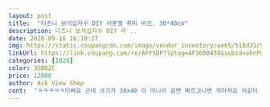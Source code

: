 ```yaml
---
layout: post 
title:  "디즈니 보석십자수 DIY 라푼젤 취미 비즈, 30*40cm" 
description: 디즈니 보석십자수 DIY 라 ..
date: 2020-09-16 16:10:27 
img: https://static.coupangcdn.com/image/vendor_inventory/ae65/518d31c9ded4e44df323e52f594b040c04347e36b7fc38bab4c5cf3c1866.jpg 
linkUrl: https://link.coupang.com/re/AFFSDP?lptag=AF3600438&subid=ahnPublicAsk&pageKey=1745449095&itemId=2972106420&vendorItemId=71564778541&traceid=V0-113-2455b21c3198e92d 
categories: [1020] 
color: 35B62C 
price: 12800 
author: Ask View Shop 
cont:  "ㅋㅋㅋㅋㅋ이뻐요 근데 크기가 30x40 이 아니라 겉면 짜르고나면 작아져요 저같이 액자에 넣으실분들은 정확하게 치수 재구 액자 주문하세용<br/>아이가 하고 싶어 구매했는데 역시 받자마자 바로 시작하네요<br/>아직 완성은 못했지만 너무너무 재미있네욤^^<br/>" 
---
```

